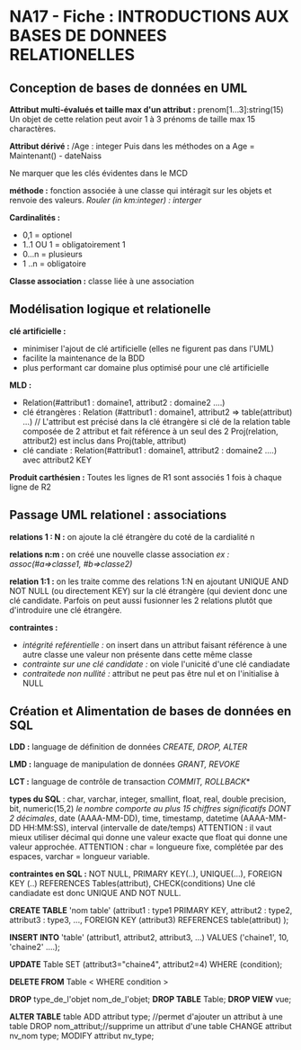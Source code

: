 

# NA17 - Fiche : INTRODUCTIONS AUX BASES DE DONNEES RELATIONELLES


## Conception de bases de données en UML


**Attribut multi-évalués et taille max d'un attribut :** prenom[1...3]:string(15)
Un objet de cette relation peut avoir 1 à 3 prénoms de taille max 15 charactères.

**Attribut dérivé :** /Age : integer
Puis dans les méthodes on a Age = Maintenant() - dateNaiss

Ne marquer que les clés évidentes dans le MCD

**méthode :** fonction associée à une classe qui intéragit sur les objets et renvoie des valeurs. 
*Rouler (in km:integer) : interger*

**Cardinalités :**
- 0,1 = optionel
- 1..1 OU 1 = obligatoirement 1
- 0...n = plusieurs
- 1 ..n = obligatoire

**Classe association :** classe liée à une association 

## Modélisation logique et relationelle

**clé artificielle :**
- minimiser l'ajout de clé artificielle (elles ne figurent pas dans l'UML)
- facilite la maintenance de la BDD
- plus performant car domaine plus optimisé pour une clé artificielle


**MLD :**
- Relation(#attribut1 : domaine1, attribut2 : domaine2 ....)
- clé étrangères : Relation (#attribut1 : domaine1, attribut2 => table(attribut) ...) // L'attribut est précisé dans la clé étrangère si clé de la relation table composée de 2 attribut et fait référence à un seul des 2
Proj(relation, attribut2) est inclus dans Proj(table, attribut)
- clé candiate : Relation(#attribut1 : domaine1, attribut2 : domaine2 ....) avec attribut2 KEY

**Produit carthésien :** Toutes les lignes de R1 sont associés 1 fois à chaque ligne de R2


## Passage UML relationel : associations

**relations 1 : N :** on ajoute la clé étrangère du coté de la cardialité n

**relations n:m :** on créé une nouvelle classe association 
*ex : assoc(#a=>classe1, #b=>classe2)*

**relation 1:1 :** on les traite comme des relations 1:N en ajoutant UNIQUE AND NOT NULL (ou directement KEY) sur la clé étrangère (qui devient donc une clé candidate. 
Parfois on peut aussi fusionner les 2 relations plutôt que d'introduire une clé étrangère.

**contraintes :**
- *intégrité reférentielle :* on insert dans un attribut faisant référence à une autre classe une valeur non présente dans cette même classe
- *contrainte sur une clé candidate :* on viole l'unicité d'une clé candiadate
- *contraitede non nullité :* attribut ne peut pas être nul et on l'initialise à NULL

## Création et Alimentation de bases de données en SQL

**LDD :** language de définition de données
*CREATE, DROP, ALTER*

**LMD :** language de manipulation de données 
*GRANT, REVOKE*

**LCT :** language de contrôle de transaction
*COMMIT, ROLLBACK**

**types du SQL** : char, varchar, integer, smallint, float, real, double precision, bit, numeric(15,2) *le nombre comporte au plus 15 chiffres significatifs DONT 2 décimales*, date (AAAA-MM-DD), time, timestamp, datetime (AAAA-MM-DD HH:MM:SS), interval (intervalle de date/temps)
ATTENTION : il vaut mieux utiliser décimal qui donne une valeur exacte que float qui donne une valeur approchée. 
ATTENTION : char = longueure fixe, complétée par des espaces, varchar = longueur variable.

**contraintes en SQL :** NOT NULL, PRIMARY KEY(..), UNIQUE(...), FOREIGN KEY (..) REFERENCES Tables(attribut), CHECK(conditions)
Une clé candiadate est donc UNIQUE AND NOT NULL.

**CREATE TABLE** 'nom table' (attribut1 : type1 PRIMARY KEY, attribut2 : type2, attribut3 : type3, ..., FOREIGN KEY (attribut3) REFERENCES table(attribut) );

**INSERT INTO** 'table' (attribut1, attribut2, attribut3, ...) VALUES ('chaine1', 10, 'chaine2' ....); 

**UPDATE** Table SET (attribut3="chaine4", attribut2=4) WHERE (condition);

**DELETE FROM** Table < WHERE condition >

**DROP**  type_de_l'objet  nom_de_l'objet;
**DROP TABLE** Table;
**DROP VIEW** vue;


**ALTER TABLE** table ADD attribut type; //permet d'ajouter un attribut à une table
			DROP nom_attribut;//supprime un attribut d'une table
			CHANGE attribut nv_nom type;
			MODIFY attribut nv_type;
